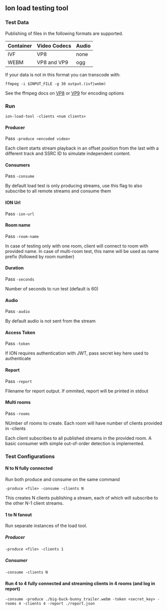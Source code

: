 ## Ion load testing tool

### Test Data
Publishing of files in the following formats are supported.

|Container|Video Codecs|Audio|
|---|---|---|
IVF| VP8 | none
WEBM| VP8 and VP9 | ogg



If your data is not in this format you can transcode with:
```
ffmpeg -i $INPUT_FILE -g 30 output.(ivf|webm)
```

See the ffmpeg docs on [VP8](https://trac.ffmpeg.org/wiki/Encode/VP8) or [VP9](https://trac.ffmpeg.org/wiki/Encode/VP9) for encoding options

### Run

`ion-load-tool -clients <num clients>`


#### Producer

Pass `-produce <encoded video>`

Each client starts stream playback in an offset position from the last with a different track and SSRC ID to simulate independent content.


#### Consumers

Pass `-consume`

By default load test is only producing streams, use this flag to also subscribe to all remote streams and consume them

#### ION Url

Pass `-ion-url`

#### Room name

Pass `-room-name`

In case of testing only with one room, client will connect to room with provided name. In case of multi-room test, this name will be used as name prefix (followed by room number)

#### Duration

Pass `-seconds`

Number of seconds to run test (default is 60)

#### Audio

Pass `-audio`

By default audio is not sent from the stream

#### Access Token

Pass `-token`

If ION requires authentication with JWT, pass secret key here used to authenticate

#### Report

Pass `-report`

Filename for report output. If ommited, report will be printed in stdout

#### Multi rooms

Pass `-rooms`

NUmber of rooms to create. Each room will have number of clients provided in -clients



Each client subscribes to all published streams in the provided room. A basic consumer with simple out-of-order detection is implemented.


### Test Configurations

#### N to N fully connected

Run both produce and consume on the same command

`-produce <file> -consume -clients N`

This creates N clients publishing a stream, each of which will subscribe to the other N-1 client streams.

#### 1 to N fanout

Run separate instances of the load tool.

##### Producer

`-produce <file> -clients 1`

##### Consumer
`-consume -clients N`

#### Run 4 to 4 fully connected and streaming clients in 4 rooms (and log in report)
`-consume -produce ./big-buck-bunny_trailer.webm -token <secret_key> -rooms 4 -clients 4 -report ./report.json`
